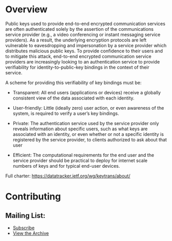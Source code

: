 # Overview
Public keys used to provide end-to-end encrypted communication services are 
often authenticated solely by the assertion of the communications service provider 
(e.g., a video conferencing or instant messaging service providers). 
As a result, the underlying encryption protocols are left vulnerable 
to eavesdropping and impersonation by a service provider which distributes 
malicious public keys. To provide confidence to their users and to mitigate 
this attack, end-to-end encrypted communication service providers are increasingly 
looking to an authentication service to provide verifiability for 
identity-to-public-key bindings in the context of their service. 

A scheme for providing this verifiability of key bindings must be:

- Transparent: All end users (applications or devices) receive
  a globally consistent view of the data associated with each identity.

- User-friendly: Little (ideally zero) user action,
  or even awareness of the system, is required to verify a user’s key bindings.

- Private: The authentication service used by the service
  provider only reveals information about specific users,
  such as what keys are associated with an identity,
  or even whether or not a specific identity is registered by the service provider,
  to clients authorized to ask about that user

- Efficient: The computational requirements for the end user
  and the service provider should be practical to deploy
  for internet scale numbers of keys and for typical end-user devices.

Full charter: https://datatracker.ietf.org/wg/keytrans/about/

# Contributing

## Mailing List:
- [Subscribe](https://www.ietf.org/mailman/listinfo/keytrans)
- [View the Archive](https://mailarchive.ietf.org/arch/browse/keytrans/)



 

